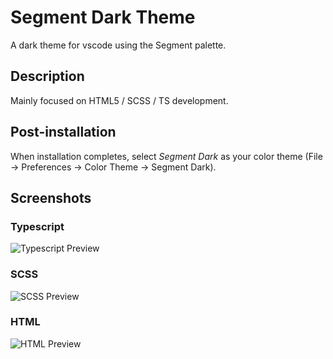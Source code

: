 # Segment Dark Theme

A dark theme for vscode using the Segment palette.

## Description

Mainly focused on HTML5 / SCSS / TS development.

## Post-installation

When installation completes, select _Segment Dark_ as your color theme (File → Preferences → Color Theme → Segment Dark).

## Screenshots

### Typescript

![Typescript Preview]('https://raw.githubusercontent.com/drew-thompson/segment/master/libs/editor-themes/segment-dark-theme/themes/images/ts.png' 'Typescript Preview')

### SCSS

![SCSS Preview]('https://raw.githubusercontent.com/drew-thompson/segment/master/libs/editor-themes/segment-dark-theme/themes/images/scss.png' 'SCSS Preview')

### HTML

![HTML Preview]('https://raw.githubusercontent.com/drew-thompson/segment/master/libs/editor-themes/segment-dark-theme/themes/images/html.png' 'HTML Preview')
